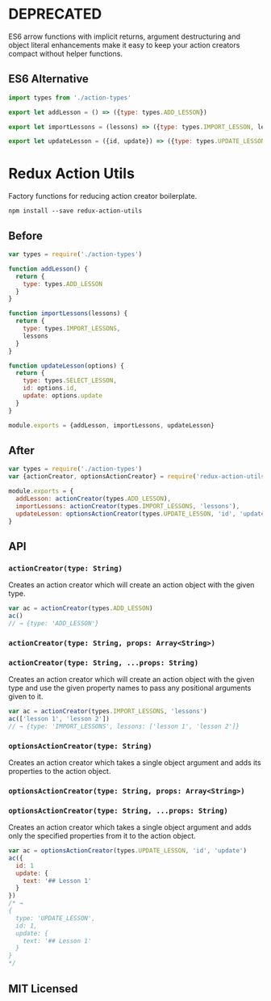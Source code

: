 # DEPRECATED

ES6 arrow functions with implicit returns, argument destructuring and object literal enhancements make it easy to keep your action creators compact without helper functions.

## ES6 Alternative

```js
import types from './action-types'

export let addLesson = () => ({type: types.ADD_LESSON})

export let importLessons = (lessons) => ({type: types.IMPORT_LESSON, lessons})

export let updateLesson = ({id, update}) => ({type: types.UPDATE_LESSON, id, update})
```

# Redux Action Utils

Factory functions for reducing action creator boilerplate.

```
npm install --save redux-action-utils
```

## Before

```js
var types = require('./action-types')

function addLesson() {
  return {
    type: types.ADD_LESSON
  }
}

function importLessons(lessons) {
  return {
    type: types.IMPORT_LESSONS,
    lessons
  }
}

function updateLesson(options) {
  return {
    type: types.SELECT_LESSON,
    id: options.id,
    update: options.update
  }
}

module.exports = {addLesson, importLessons, updateLesson}
```

## After

```js
var types = require('./action-types')
var {actionCreator, optionsActionCreator} = require('redux-action-utils')

module.exports = {
  addLesson: actionCreator(types.ADD_LESSON),
  importLessons: actionCreator(types.IMPORT_LESSONS, 'lessons'),
  updateLesson: optionsActionCreator(types.UPDATE_LESSON, 'id', 'update')
}
```

## API

### `actionCreator(type: String)`

Creates an action creator which will create an action object with the given type.

```js
var ac = actionCreator(types.ADD_LESSON)
ac()
// → {type: 'ADD_LESSON'}
```

### `actionCreator(type: String, props: Array<String>)`
### `actionCreator(type: String, ...props: String)`

Creates an action creator which will create an action object with the given type and use the given property names to pass any positional arguments given to it.

```js
var ac = actionCreator(types.IMPORT_LESSONS, 'lessons')
ac(['lesson 1', 'lesson 2'])
// → {type: 'IMPORT_LESSONS', lessons: ['lesson 1', 'lesson 2']}
```

### `optionsActionCreator(type: String)`

Creates an action creator which takes a single object argument and adds its properties to the action object.

### `optionsActionCreator(type: String, props: Array<String>)`
### `optionsActionCreator(type: String, ...props: String)`

Creates an action creator which takes a single object argument and adds only the specified properties from it to the action object.

```js
var ac = optionsActionCreator(types.UPDATE_LESSON, 'id', 'update')
ac({
  id: 1
  update: {
    text: '## Lesson 1'
  }
})
/* →
{
  type: 'UPDATE_LESSON',
  id: 1,
  update: {
    text: '## Lesson 1'
  }
}
*/
```

## MIT Licensed
